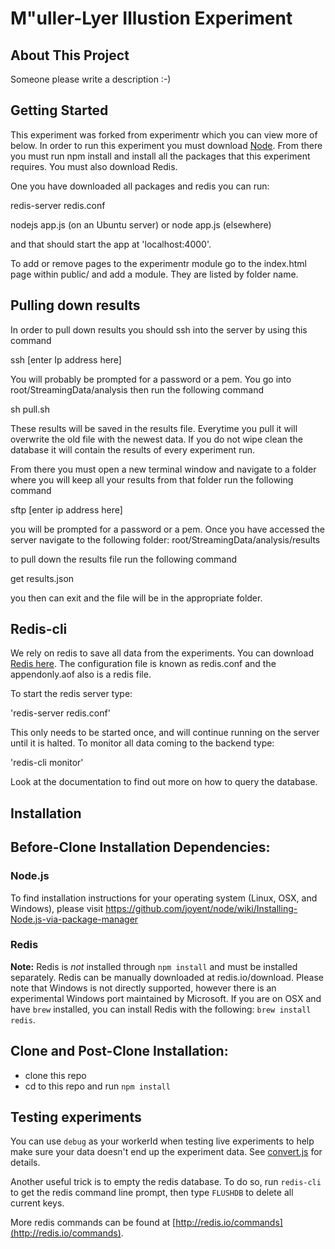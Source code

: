 M\"uller-Lyer Illustion Experiment 
=========================

About This Project
------------------
Someone please write a description :-)

Getting Started
--------------

This experiment was forked from experimentr which you can view more of below.
In order to run this experiment you must download [Node](https://github.com/codementum/experimentr/blob/master/public/experimentr.js). 
From there you must run npm install and install all the packages that this experiment requires.
You must also download Redis. 


One you have downloaded all packages and redis you can run: 

redis-server redis.conf

nodejs app.js (on an Ubuntu server) or node app.js (elsewhere)

and that should start the app at 'localhost:4000'. 

To add or remove pages to the experimentr module go to the index.html page within public/ and add a module. They are listed by folder name. 


Pulling down results 
---------------------

In order to pull down results you should ssh into the server by using this command 

ssh [enter Ip address here]

You will probably be prompted for a password or a pem. You go into root/StreamingData/analysis  then run the following command 

sh pull.sh 

These results will be saved in the results file. Everytime you pull it will overwrite the old file with the newest data. If you do not wipe clean the database it will contain the results of every experiment run. 

From there you must open a new terminal window and navigate to a folder where you will keep all your results from that folder run the following command 

sftp [enter ip address here]

you will be prompted for a password or a pem. Once you have accessed the server navigate to the following folder:
root/StreamingData/analysis/results 

to pull down the results file run the following command 

get results.json 

you then can exit and the file will be in the appropriate folder. 


Redis-cli
----------
We rely on redis to save all data from the experiments.  You can download [Redis here](http://redis.io/download). The configuration file is known as redis.conf and the appendonly.aof also is a redis file. 

To start the redis server type: 

'redis-server redis.conf'

This only needs to be started once, and will continue running on the server until it is halted. To monitor all data coming to the backend type:

'redis-cli monitor'

Look at the documentation to find out more on how to query the database. 

Installation
-------
## Before-Clone Installation Dependencies:
### Node.js
To find installation instructions for your operating system (Linux, OSX, and Windows), please visit https://github.com/joyent/node/wiki/Installing-Node.js-via-package-manager
### Redis
**Note:** Redis is _not_ installed through `npm install` and must be installed separately.
Redis can be manually downloaded at redis.io/download. Please note that Windows is not directly supported, however there is an experimental Windows port maintained by Microsoft. If you are on OSX and have `brew` installed, you can install Redis with the following: `brew install redis`.

## Clone and Post-Clone Installation:
- clone this repo
- cd to this repo and run `npm install`

Testing experiments
-------

You can use `debug` as your workerId when testing live experiments to help make sure your data doesn't end up the experiment data.
See [convert.js](https://github.com/codementum/experimentr/blob/master/analysis/src/convert.js#L24) for details.

Another useful trick is to empty the redis database. To do so, run `redis-cli` to get the redis command line prompt, then type `FLUSHDB` to delete all current keys.

More redis commands can be found at [http://redis.io/commands](http://redis.io/commands).
